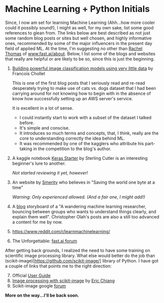 # Machine Learning + Python Initials

Since, I now am set for learning Machine Learning (Ahh...how more cooler could it possibly sound!), I might as well, for my own sake, list some good references to glean from. The links below are best described as not just some random blog posts or sites but well chosen, and highly informative ones, recommended by some of the major influencers in the present day field of applied ML. At the time, I'm suggesting no other than [Rachel Thomas](https://twitter.com/math_rachel) of www.fast.ai/about. Below, I list some of the blogs and websites that really are helpful or are likely to be so, since this is just the beginning.

1. [Building powerful image classification models using very little data](https://blog.keras.io/building-powerful-image-classification-models-using-very-little-data.html) by Francois Chollet

    This is one of the first blog posts that I seriously read and re-read desperately trying to make use of cats vs. dogs dataset that I had been carrying around for not knowing how to begin with in the absence of know how successfully setting up an AWS server's service.
    
    It is excellent in a lot of sense.
    - I could instantly start to work with a subset of the dataset I talked before.
    - It's simple and conscise.
    - It introduces so much terms and concepts, that, I think, really are the core to understanding correctly the idea behind ML.
    - It was recommended by one of the kagglers who attribute his part-taking in the competition to the blog's author.
    
2. A kaggle notebook [Keras Starter](https://www.kaggle.com/sterlingcutler/keras-starter/notebook) by Sterling Cutler is an interesting beginner's lure to another.
    
    _Not started reviewing it yet, however!_

3. An website by [Smerity](https://smerity.com/articles/articles.html) who believes in "Saving the world one byte at a time"
    
    _Warning: Only experienced allowed. (And a fair one, I might add!)_
    
4. A [blog](http://colah.github.io/) storyboard of a "A wandering machine learning researcher, bouncing between groups who wants to understand things clearly, and explain them well". Christopher Olah's posts are also a still too advanced a content for me by now.

5. https://www.reddit.com/r/learnmachinelearning/

6. The Unforgettable: [fast.ai forum](http://forums.fast.ai)

After getting back grounds, I realized the need to have some training on scientific image processing library. What else would better do the job than (scikit-image)[https://github.com/scikit-image/] library of Python. I have got a couple of links that points me to the right direction:

7. Official [User Guide](http://scikit-image.org/docs/dev/user_guide)
8. [Image processing with scikit-image](http://blog.yhat.com/posts/image-processing-with-scikit-image.html) by [Eric Chiang](https://github.com/EricChiang)
9. Scikit-image google [forum](https://groups.google.com/forum/#!forum/scikit-image)

**More on the way...I'll be back soon.**
